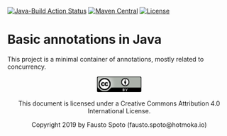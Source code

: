 [![Java-Build Action Status](https://github.com/Hotmoka/io-hotmoka-annotations/actions/workflows/java_build.yml/badge.svg)](https://github.com/Hotmoka/io-hotmoka-annotations/actions)
[![Maven Central](https://img.shields.io/maven-central/v/io.hotmoka.annotations/io-hotmoka-annotations.svg?label=Maven%20Central)](https://central.sonatype.com/search?smo=true&q=g:io.hotmoka.annotations)
[![License](https://img.shields.io/badge/License-Apache%202.0-blue.svg)](http://www.apache.org/licenses/LICENSE-2.0.html)

# Basic annotations in Java

This project is a minimal container of annotations, mostly related to concurrency.

<p align="center"><img width="100" src="pics/CC_license.png" alt="This documentation is licensed under a Creative Commons Attribution 4.0 Internat
ional License"></p><p align="center">This document is licensed under a Creative Commons Attribution 4.0 International License.</p>

<p align="center">Copyright 2019 by Fausto Spoto (fausto.spoto@hotmoka.io)</p>